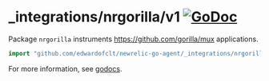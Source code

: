 # \_integrations/nrgorilla/v1 [![GoDoc](https://godoc.org/github.com/edwardofclt/newrelic-go-agent/_integrations/nrgorilla/v1?status.svg)](https://godoc.org/github.com/edwardofclt/newrelic-go-agent/_integrations/nrgorilla/v1)

Package `nrgorilla` instruments https://github.com/gorilla/mux applications.

```go
import "github.com/edwardofclt/newrelic-go-agent/_integrations/nrgorilla/v1"
```

For more information, see
[godocs](https://godoc.org/github.com/edwardofclt/newrelic-go-agent/_integrations/nrgorilla/v1).
